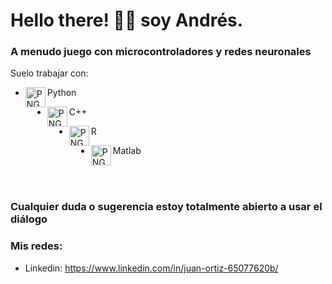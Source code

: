 # Hello there! 👋🏼 soy Andrés.

### A menudo juego con microcontroladores y redes neuronales

Suelo trabajar con:

- <img  align="left"  alt="PNG"  src="https://cdn.icon-icons.com/icons2/112/PNG/512/python_18894.png"  width="32"/>Python

- <img  align="left"  alt="PNG"  src="https://cdn.icon-icons.com/icons2/2148/PNG/512/c_icon_132529.png"  width="32"/>C++

- <img  align="left"  alt="PNG"  src="https://cdn.icon-icons.com/icons2/2699/PNG/512/r_project_official_logo_icon_170811.png"  width="32"/>R

- <img  align="left"  alt="PNG"  src="https://cdn.icon-icons.com/icons2/2107/PNG/512/file_type_matlab_icon_130398.png"  width="32"/>Matlab


<br>
<br>


### Cualquier duda o sugerencia estoy totalmente abierto a usar el diálogo

### Mis redes:

- Linkedin: https://www.linkedin.com/in/juan-ortiz-65077620b/
